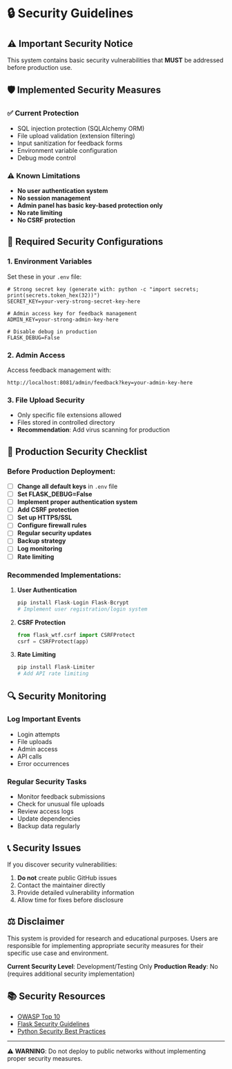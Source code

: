 # 🔒 Security Guidelines

## ⚠️ Important Security Notice

This system contains basic security vulnerabilities that **MUST** be addressed before production use.

## 🛡️ Implemented Security Measures

### ✅ Current Protection
- SQL injection protection (SQLAlchemy ORM)
- File upload validation (extension filtering)
- Input sanitization for feedback forms
- Environment variable configuration
- Debug mode control

### ⚠️ Known Limitations
- **No user authentication system**
- **No session management**
- **Admin panel has basic key-based protection only**
- **No rate limiting**
- **No CSRF protection**

## 🔧 Required Security Configurations

### 1. Environment Variables
Set these in your `.env` file:

```env
# Strong secret key (generate with: python -c "import secrets; print(secrets.token_hex(32))")
SECRET_KEY=your-very-strong-secret-key-here

# Admin access key for feedback management
ADMIN_KEY=your-strong-admin-key-here

# Disable debug in production
FLASK_DEBUG=False
```

### 2. Admin Access
Access feedback management with:
```
http://localhost:8081/admin/feedback?key=your-admin-key-here
```

### 3. File Upload Security
- Only specific file extensions allowed
- Files stored in controlled directory
- **Recommendation**: Add virus scanning for production

## 🚨 Production Security Checklist

### Before Production Deployment:

- [ ] **Change all default keys** in `.env` file
- [ ] **Set FLASK_DEBUG=False**
- [ ] **Implement proper authentication system**
- [ ] **Add CSRF protection**
- [ ] **Set up HTTPS/SSL**
- [ ] **Configure firewall rules**
- [ ] **Regular security updates**
- [ ] **Backup strategy**
- [ ] **Log monitoring**
- [ ] **Rate limiting**

### Recommended Implementations:

1. **User Authentication**
   ```python
   pip install Flask-Login Flask-Bcrypt
   # Implement user registration/login system
   ```

2. **CSRF Protection**
   ```python
   from flask_wtf.csrf import CSRFProtect
   csrf = CSRFProtect(app)
   ```

3. **Rate Limiting**
   ```python
   pip install Flask-Limiter
   # Add API rate limiting
   ```

## 🔍 Security Monitoring

### Log Important Events
- Login attempts
- File uploads
- Admin access
- API calls
- Error occurrences

### Regular Security Tasks
- Monitor feedback submissions
- Check for unusual file uploads
- Review access logs
- Update dependencies
- Backup data regularly

## 📞 Security Issues

If you discover security vulnerabilities:

1. **Do not** create public GitHub issues
2. Contact the maintainer directly
3. Provide detailed vulnerability information
4. Allow time for fixes before disclosure

## ⚖️ Disclaimer

This system is provided for research and educational purposes. Users are responsible for implementing appropriate security measures for their specific use case and environment.

**Current Security Level**: Development/Testing Only
**Production Ready**: No (requires additional security implementation)

## 📚 Security Resources

- [OWASP Top 10](https://owasp.org/www-project-top-ten/)
- [Flask Security Guidelines](https://flask.palletsprojects.com/en/latest/security/)
- [Python Security Best Practices](https://python.org/dev/security/)

---
⚠️ **WARNING**: Do not deploy to public networks without implementing proper security measures.